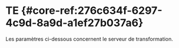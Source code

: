 # TE {#core-ref:276c634f-6297-4c9d-8a9d-a1ef27b037a6}

Les paramètres ci-dessous concernent le serveur de transformation.